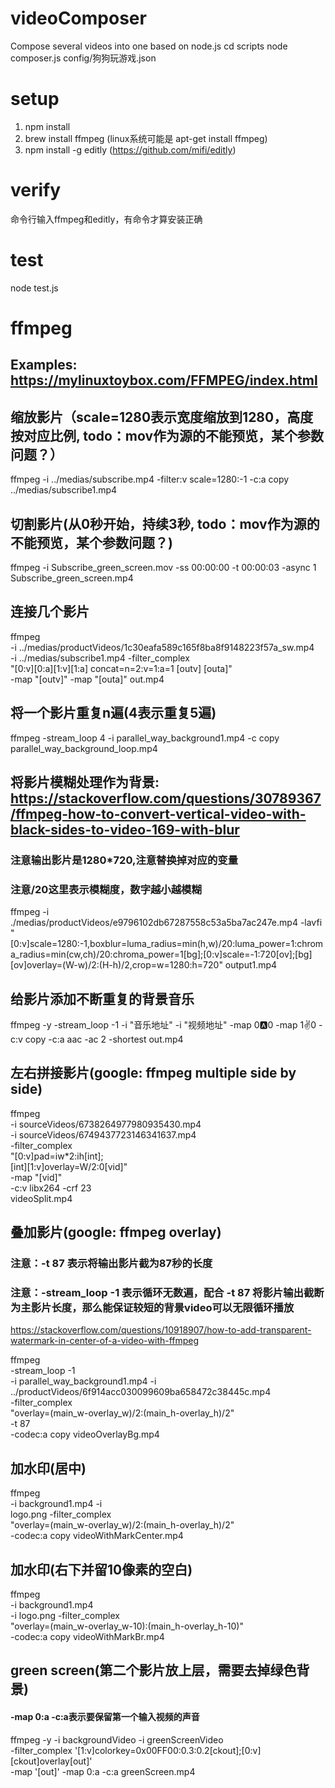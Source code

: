 # videoComposer
Compose several videos into one based on node.js
cd  scripts
node composer.js config/狗狗玩游戏.json

# setup
1. npm install
2. brew install ffmpeg (linux系统可能是 apt-get install ffmpeg)
3. npm install -g editly (https://github.com/mifi/editly)

# verify
命令行输入ffmpeg和editly，有命令才算安装正确

# test 
node test.js

# ffmpeg

## Examples: https://mylinuxtoybox.com/FFMPEG/index.html

## 缩放影片（scale=1280表示宽度缩放到1280，高度按对应比例, todo：mov作为源的不能预览，某个参数问题？）
   ffmpeg -i ../medias/subscribe.mp4 -filter:v scale=1280:-1 -c:a copy ../medias/subscribe1.mp4

## 切割影片(从0秒开始，持续3秒, todo：mov作为源的不能预览，某个参数问题？)
   ffmpeg -i Subscribe_green_screen.mov -ss 00:00:00 -t 00:00:03 -async 1 Subscribe_green_screen.mp4

## 连接几个影片

ffmpeg \
-i ../medias/productVideos/1c30eafa589c165f8ba8f9148223f57a_sw.mp4 \
-i ../medias/subscribe1.mp4 -filter_complex \
"[0:v][0:a][1:v][1:a] concat=n=2:v=1:a=1 [outv] [outa]" \
-map "[outv]" -map "[outa]" out.mp4

## 将一个影片重复n遍(4表示重复5遍)
   ffmpeg -stream_loop 4 -i parallel_way_background1.mp4 -c copy parallel_way_background_loop.mp4

## 将影片模糊处理作为背景: https://stackoverflow.com/questions/30789367/ffmpeg-how-to-convert-vertical-video-with-black-sides-to-video-169-with-blur

### 注意输出影片是1280*720,注意替换掉对应的变量
### 注意/20这里表示模糊度，数字越小越模糊

ffmpeg -i ./medias/productVideos/e9796102db67287558c53a5ba7ac247e.mp4 -lavfi "[0:v]scale=1280:-1,boxblur=luma_radius=min(h\,w)/20:luma_power=1:chroma_radius=min(cw\,ch)/20:chroma_power=1[bg];[0:v]scale=-1:720[ov];[bg][ov]overlay=(W-w)/2:(H-h)/2,crop=w=1280:h=720" output1.mp4

## 给影片添加不断重复的背景音乐
ffmpeg -y -stream_loop -1 -i "音乐地址" -i "视频地址" -map 0:a:0 -map 1:v:0 -c:v copy -c:a aac -ac 2 -shortest out.mp4

## 左右拼接影片(google: ffmpeg multiple side by side)

   ffmpeg \
  -i sourceVideos/6738264977980935430.mp4 \
  -i sourceVideos/6749437723146341637.mp4 \
 -filter_complex \
    "[0:v]pad=iw*2:ih[int]; \
     [int][1:v]overlay=W/2:0[vid]" \
-map "[vid]" \
-c:v libx264 -crf 23 \
videoSplit.mp4

## 叠加影片(google: ffmpeg overlay)  
### 注意：-t 87 表示将输出影片截为87秒的长度
### 注意：-stream_loop -1 表示循环无数遍，配合 -t 87 将影片输出截断为主影片长度，那么能保证较短的背景video可以无限循环播放

https://stackoverflow.com/questions/10918907/how-to-add-transparent-watermark-in-center-of-a-video-with-ffmpeg

ffmpeg \
-stream_loop -1 \
-i parallel_way_background1.mp4 -i \
../productVideos/6f914acc030099609ba658472c38445c.mp4 \
-filter_complex \
"overlay=(main_w-overlay_w)/2:(main_h-overlay_h)/2" \
-t 87 \
-codec:a copy videoOverlayBg.mp4

## 加水印(居中)
   
ffmpeg \
-i background1.mp4 -i \
logo.png -filter_complex \
"overlay=(main_w-overlay_w)/2:(main_h-overlay_h)/2" \
-codec:a copy videoWithMarkCenter.mp4

 ## 加水印(右下并留10像素的空白)
   
ffmpeg \
-i background1.mp4 \
-i logo.png -filter_complex \
"overlay=(main_w-overlay_w-10):(main_h-overlay_h-10)" \
-codec:a copy videoWithMarkBr.mp4

## green screen(第二个影片放上层，需要去掉绿色背景)
#### -map 0:a -c:a表示要保留第一个输入视频的声音

ffmpeg -y -i backgroundVideo -i greenScreenVideo \
-filter_complex '[1:v]colorkey=0x00FF00\:0.3\:0.2[ckout];[0:v][ckout]overlay[out]' \
-map '[out]' -map 0:a -c:a  greenScreen.mp4

